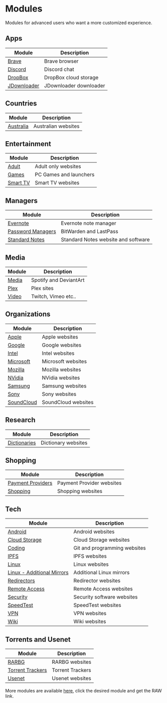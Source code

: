
# Modules

Modules for advanced users who want a more customized experience.

## Apps

Module | Description
--------- | -----
[Brave](https://raw.githubusercontent.com/hl2guide/AdGuard-Home-Whitelist/main/Modules/Apps/brave_whitelist.txt) | Brave browser |
[Discord](https://raw.githubusercontent.com/hl2guide/AdGuard-Home-Whitelist/main/Modules/Apps/discord_whitelist.txt) | Discord chat |
[DropBox](https://raw.githubusercontent.com/hl2guide/AdGuard-Home-Whitelist/main/Modules/Apps/dropbox_whitelist.txt) | DropBox cloud storage |
[JDownloader](https://raw.githubusercontent.com/hl2guide/AdGuard-Home-Whitelist/main/Modules/Apps/jdownloader_whitelist.txt) | JDownloader downloader |

## Countries

Module | Description
--------- | -----
[Australia](https://raw.githubusercontent.com/hl2guide/AdGuard-Home-Whitelist/main/Modules/Countries/australia_whitelist.txt) | Australian websites |

## Entertainment

Module | Description
--------- | -----
[Adult](https://raw.githubusercontent.com/hl2guide/AdGuard-Home-Whitelist/main/Modules/Entertainment/adult_whitelist.txt) | Adult only websites |
[Games](https://raw.githubusercontent.com/hl2guide/AdGuard-Home-Whitelist/main/Modules/Entertainment/games_whitelist.txt) | PC Games and launchers |
[Smart TV](https://raw.githubusercontent.com/hl2guide/AdGuard-Home-Whitelist/main/Modules/Entertainment/smart_tv.txt) | Smart TV websites |

## Managers

Module | Description
--------- | -----
[Evernote](https://raw.githubusercontent.com/hl2guide/AdGuard-Home-Whitelist/main/Modules/Managers/evernote_whitelist.txt) | Evernote note manager |
[Password Managers](https://raw.githubusercontent.com/hl2guide/AdGuard-Home-Whitelist/main/Modules/Managers/password_managers_whitelist.txt) | BitWarden and LastPass |
[Standard Notes](https://raw.githubusercontent.com/hl2guide/AdGuard-Home-Whitelist/main/Modules/Managers/standardnotes_whitelist.txt) | Standard Notes website and software |

## Media

Module | Description
--------- | -----
[Media](https://raw.githubusercontent.com/hl2guide/AdGuard-Home-Whitelist/main/Modules/Media/media_whitelist.txt) | Spotify and DeviantArt |
[Plex](https://raw.githubusercontent.com/hl2guide/AdGuard-Home-Whitelist/main/Modules/Media/plex.txt) | Plex sites |
[Video](https://raw.githubusercontent.com/hl2guide/AdGuard-Home-Whitelist/main/Modules/Media/video_whitelist.txt) | Twitch, Vimeo etc.. |

## Organizations

Module | Description
--------- | -----
[Apple](https://raw.githubusercontent.com/hl2guide/AdGuard-Home-Whitelist/main/Modules/Organizations/apple_whitelist.txt) | Apple websites |
[Google](https://raw.githubusercontent.com/hl2guide/AdGuard-Home-Whitelist/main/Modules/Organizations/google_whitelist.txt) | Google websites |
[Intel](https://raw.githubusercontent.com/hl2guide/AdGuard-Home-Whitelist/main/Modules/Organizations/intel_whitelist.txt) | Intel websites |
[Microsoft](https://raw.githubusercontent.com/hl2guide/AdGuard-Home-Whitelist/main/Modules/Organizations/microsoft_whitelist.txt) | Microsoft websites |
[Mozilla](https://raw.githubusercontent.com/hl2guide/AdGuard-Home-Whitelist/main/Modules/Organizations/mozilla_whitelist.txt) | Mozilla websites |
[NVidia](https://raw.githubusercontent.com/hl2guide/AdGuard-Home-Whitelist/main/Modules/Organizations/nvidia_whitelist.txt) | NVidia websites |
[Samsung](https://raw.githubusercontent.com/hl2guide/AdGuard-Home-Whitelist/main/Modules/Organizations/samsung_whitelist.txt) | Samsung websites |
[Sony](https://raw.githubusercontent.com/hl2guide/AdGuard-Home-Whitelist/main/Modules/Organizations/sony_whitelist.txt) | Sony websites |
[SoundCloud](https://raw.githubusercontent.com/hl2guide/AdGuard-Home-Whitelist/main/Modules/Organizations/soundcloud_whitelist.txt) | SoundCloud websites |

## Research

Module | Description
--------- | -----
[Dictionaries](https://raw.githubusercontent.com/hl2guide/AdGuard-Home-Whitelist/main/Modules/Research/dictionaries_whitelist.txt) | Dictionary websites |

## Shopping

Module | Description
--------- | -----
[Payment Providers](https://raw.githubusercontent.com/hl2guide/AdGuard-Home-Whitelist/main/Modules/Shopping/payment_providers_whitelist.txt) | Payment Provider websites |
[Shopping](https://raw.githubusercontent.com/hl2guide/AdGuard-Home-Whitelist/main/Modules/Shopping/shopping_whitelist.txt) | Shopping websites |

## Tech

Module | Description
--------- | -----
[Android](https://raw.githubusercontent.com/hl2guide/AdGuard-Home-Whitelist/main/Modules/Tech/android_whitelist.txt) | Android websites |
[Cloud Storage](https://raw.githubusercontent.com/hl2guide/AdGuard-Home-Whitelist/main/Modules/Tech/cloud_storage_whitelist.txt) | Cloud Storage websites |
[Coding](https://raw.githubusercontent.com/hl2guide/AdGuard-Home-Whitelist/main/Modules/Tech/coding_whitelist.txt) | Git and programming websites |
[IPFS](https://raw.githubusercontent.com/hl2guide/AdGuard-Home-Whitelist/main/Modules/Tech/ipfs_whitelist.txt) | IPFS websites |
[Linux](https://raw.githubusercontent.com/hl2guide/AdGuard-Home-Whitelist/main/Modules/Tech/linux_whitelist.txt) | Linux websites |
[Linux - Additional Mirrors](https://raw.githubusercontent.com/hl2guide/AdGuard-Home-Whitelist/main/Modules/Tech/linux_additional_mirrors.txt) | Additional Linux mirrors |
[Redirectors](https://raw.githubusercontent.com/hl2guide/AdGuard-Home-Whitelist/main/Modules/Tech/redirectors_whitelist.txt) | Redirector websites |
[Remote Access](https://raw.githubusercontent.com/hl2guide/AdGuard-Home-Whitelist/main/Modules/Tech/remote_access_whitelist.txt) | Remote Access websites |
[Security](https://raw.githubusercontent.com/hl2guide/AdGuard-Home-Whitelist/main/Modules/Tech/security_whitelist.txt) | Security software websites |
[SpeedTest](https://raw.githubusercontent.com/hl2guide/AdGuard-Home-Whitelist/main/Modules/Tech/speedtest_whitelist.txt) | SpeedTest websites |
[VPN](https://raw.githubusercontent.com/hl2guide/AdGuard-Home-Whitelist/main/Modules/Tech/vpn_whitelist.txt) | VPN websites |
[Wiki](https://raw.githubusercontent.com/hl2guide/AdGuard-Home-Whitelist/main/Modules/Tech/wiki_whitelist.txt) | Wiki websites |

## Torrents and Usenet

Module | Description
--------- | -----
[RARBG](https://raw.githubusercontent.com/hl2guide/AdGuard-Home-Whitelist/main/Modules/Torrents_and_Usenet/rarbg_whitelist.txt) | RARBG websites |
[Torrent Trackers](https://raw.githubusercontent.com/hl2guide/AdGuard-Home-Whitelist/main/Modules/Torrents_and_Usenet/torrent_trackers_whitelist.txt) | Torrent Trackers |
[Usenet](https://raw.githubusercontent.com/hl2guide/AdGuard-Home-Whitelist/main/Modules/Torrents_and_Usenet/usenet_whitelist.txt) | Usenet websites |

More modules are available [here](https://github.com/hl2guide/AdGuard-Home-Whitelist/tree/main/Modules), click the desired module and get the RAW link.
